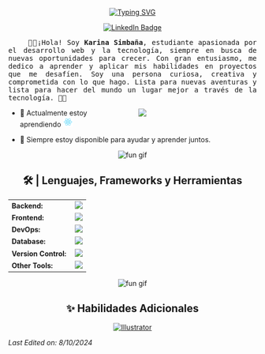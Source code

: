 <div align="center">
  
  [![Typing SVG](https://readme-typing-svg.demolab.com/?font=Fira+Code&pause=1000&color=0791BE&center=true&vCenter=true&width=500&gradient=true&colors=0791BE,87CEEB&lines=Hola%2C+soy+Karina+Simba%C3%B1a+%F0%9F%91%8B)](https://git.io/typing-svg)

</div>

<div align="center">
  <a href="https://www.linkedin.com/in/karina-simbaña-632937279/" target="_blank">
    <img src="https://img.shields.io/badge/LinkedIn-Karina%20Simba%C3%B1a-blue?style=for-the-badge&logo=linkedin&logoColor=white" alt="LinkedIn Badge">
  </a>
</div>

<samp>
<p align="justify" style="text-indent:40px;"> 
🚀✨¡Hola! Soy <b>Karina Simbaña</b>, estudiante apasionada por el desarrollo web y la tecnología, siempre en busca de nuevas oportunidades para crecer. Con gran entusiasmo, me dedico a aprender y aplicar mis habilidades en proyectos que me desafíen. Soy una persona curiosa, creativa y comprometida con lo que hago. Lista para nuevas aventuras y lista para hacer del mundo un lugar mejor a través de la tecnología. 🚀✨ 
</p>
</samp>

<img align="right" width="240" src="https://pa1.narvii.com/6580/8098c6e9207376889eeb0532d9f5a0723c4d73f5_hq.gif" style="margin-left: 20px;"/>

- 🌱 Actualmente estoy aprendiendo <img height="20" src="https://raw.githubusercontent.com/github/explore/80688e429a7d4ef2fca1e82350fe8e3517d3494d/topics/react/react.png">

- 💬 Siempre estoy disponible para ayudar y aprender juntos.

<div align="center">
  <img src="https://user-images.githubusercontent.com/73097560/115834477-dbab4500-a447-11eb-908a-139a6edaec5c.gif" alt="fun gif">
</div>

<h2 align="center">🛠️ | Lenguajes, Frameworks y Herramientas</h2>

<table align="center">
    <tr>
        <td style="font-weight: bold; padding-right: 10px; vertical-align: center; border: none;">Backend:</td>
        <td><img height="40" src="https://skillicons.dev/icons?i=nodejs,python,java,spring"/></td>
    </tr>
    <tr>
        <td style="font-weight: bold; padding-right: 10px; vertical-align: center;">Frontend:</td>
        <td><img height="40" src="https://skillicons.dev/icons?i=react,bootstrap,html,css,js"/></td>
    </tr>
    <tr>
        <td style="font-weight: bold; padding-right: 10px; vertical-align: center; border: none;">DevOps:</td>
        <td><img height="40" src="https://skillicons.dev/icons?i=docker,kubernetes"/></td>
    </tr>
    <tr>
        <td style="font-weight: bold; padding-right: 10px; vertical-align: center; border: none;">Database:</td>
        <td><img height="40" src="https://skillicons.dev/icons?i=mysql,postgresql,mongodb"/></td>
    </tr>
    <tr>
        <td style="font-weight: bold; padding-right: 10px; vertical-align: center; border: none;">Version Control:</td>
        <td><img height="40" src="https://skillicons.dev/icons?i=github,gitlab"/></td>
    </tr>
    <tr>
        <td style="font-weight: bold; padding-right: 10px; vertical-align: center; border: none;">Other Tools:</td>
        <td><img height="40" src="https://skillicons.dev/icons?i=illustrator,photoshop"/></td>
    </tr>
</table>


<div align="center">
  <img src="https://user-images.githubusercontent.com/73097560/115834477-dbab4500-a447-11eb-908a-139a6edaec5c.gif" alt="fun gif">
</div>

<h2 align="center">✨ Habilidades Adicionales</h2>

<p align="center">
  <a href="https://www.adobe.com/products/illustrator.html">
    <img src="https://skillicons.dev/icons?i=illustrator" alt="Illustrator" width="40"/>
  </a>
</p>



_Last Edited on: 8/10/2024_
